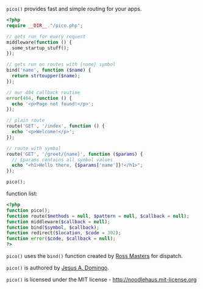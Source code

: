 `pico()` provides fast and simple routing for your apps.

```php
<?php
require __DIR__."/pico.php";

// gets run for every request
middleware(function () {
  some_startup_stuff();
});

// gets run on routes with {name} symbol
bind('name', function ($name) {
  return strtoupper($name);
});

// our 404 callback routine
error(404, function () {
  echo '<p>Page not found!</p>';
});

// plain route
route('GET', '/index', function () {
  echo '<p>Welcome!</p>';
});

// route with symbol
route('GET', '/greet/{name}', function ($params) {
  // $params contains all symbol values
  echo "<h1>Hello there, {$params['name']}!</h1>";
});

pico();
```

function list:

```php
<?php
function pico();
function route($methods = null, $pattern = null, $callback = null);
function middleware($callback = null);
function bind($symbol, $callback);
function redirect($location, $code = 302);
function error($code, $callback = null);
?>
```

`pico()` uses the `bind()` function created by
[Ross Masters](http://github.com/rmasters) for dispatch.

`pico()` is authored by [Jesus A. Domingo](http://github.com/noodlehaus).

`pico()` is licensed under the MIT license - <http://noodlehaus.mit-license.org>
